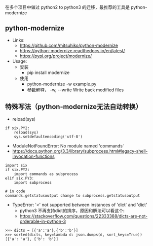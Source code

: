 在多个项目中做过 python2 to python3 的迁移，最推荐的工具是 python-modernize

## python-modernize
- Links:
  - https://github.com/mitsuhiko/python-modernize
  - https://python-modernize.readthedocs.io/en/latest/
  - https://pypi.org/project/modernize/
- Usage:
  - 安装
    - pip install modernize
  - 使用
    - python-modernize -w example.py
    - 参数解释， -w, --write Write back modified files


## 特殊写法（python-modernize无法自动转换）
- reload(sys)
```
if six.PY2:
    reload(sys)
    sys.setdefaultencoding('utf-8')
```

-  ModuleNotFoundError: No module named 'commands'
  -  https://docs.python.org/3.3/library/subprocess.html#legacy-shell-invocation-functions
```
import six
if six.PY2:
    import commands as subprocess
elif six.PY3:
    import subprocess

# in code
commands.getstatusoutput change to subprocess.getstatusoutput
```

- TypeError: '<' not supported between instances of 'dict' and 'dict'
  - python3 不再支持dict的排序，原因和解法可以看这个: 
  - https://stackoverflow.com/questions/22333388/dicts-are-not-orderable-in-python-3
```
>>> dicts = [{'a':'a'},{'b':'b'}]
>>> sorted(dicts, key=lambda d: json.dumps(d, sort_keys=True))
[{'a': 'a'}, {'b': 'b'}]
```

